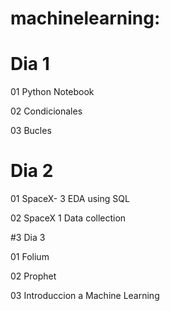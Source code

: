 # machinelearning:

# Dia 1

01 Python Notebook

02 Condicionales

03 Bucles

# Dia 2

01 SpaceX- 3 EDA using SQL

02 SpaceX 1 Data collection

#3 Dia 3

01 Folium

02 Prophet

03 Introduccion a Machine Learning

